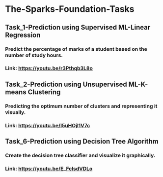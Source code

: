 # The-Sparks-Foundation-Tasks
## Task_1-Prediction using Supervised ML-Linear Regression
### Predict the percentage of marks of a student based on the number of study hours.
### Link: https://youtu.be/r3Pthqb3L8o
## Task_2-Prediction using Unsupervised ML-K-means Clustering
### Predicting the optimum number of clusters and representing it visually.
### Link: https://youtu.be/I5uHOjl1V7c
## Task_6-Prediction using Decision Tree Algorithm
### Create the decision tree classifier and visualize it graphically.
### Link: https://youtu.be/E_FclsdVDLo
